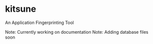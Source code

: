 # kitsune
An Application Fingerprinting Tool


Note: Currently working on documentation
Note: Adding database files soon

